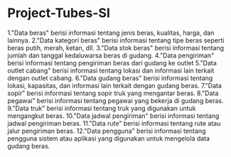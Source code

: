 # Project-Tubes-SI
1."Data beras" berisi informasi tentang jenis beras, kualitas, harga, dan lainnya. 
2."Data kategori beras" berisi informasi tentang tipe beras seperti beras putih, merah, ketan, dll.
3."Data stok beras" berisi informasi tentang jumlah dan tanggal kedaluwarsa beras di gudang.
4."Data pengiriman" berisi informasi tentang pengiriman beras dari gudang ke outlet
5."Data outlet cabang" berisi informasi tentang lokasi dan informasi lain terkait dengan outlet cabang.
6."Data gudang beras" berisi informasi tentang lokasi, kapasitas, dan informasi lain terkait dengan gudang beras.
7."Data sopir" berisi informasi tentang sopir truk yang mengantar beras.
8."Data pegawai" berisi informasi tentang pegawai yang bekerja di gudang beras.
9."Data truk" berisi informasi tentang truk yang digunakan untuk mengangkut beras.
10."Data jadwal pengiriman" berisi informasi tentang jadwal pengiriman beras.
11."Data rute" berisi informasi tentang rute atau jalur pengiriman beras.
12."Data pengguna" berisi informasi tentang pengguna sistem atau aplikasi yang digunakan untuk mengelola data gudang beras.
